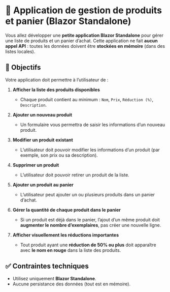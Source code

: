 # 🛒 Application de gestion de produits et panier (Blazor Standalone)

Vous allez développer une **petite application Blazor Standalone** pour gérer une liste de produits et un panier d’achat. Cette application ne fait **aucun appel API** : toutes les données doivent être **stockées en mémoire** (dans des listes locales).

## 🎯 Objectifs

Votre application doit permettre à l’utilisateur de :

1. **Afficher la liste des produits disponibles**

   - Chaque produit contient au minimum : `Nom`, `Prix`, `Réduction (%)`, `Description`.

2. **Ajouter un nouveau produit**

   - Un formulaire vous permettra de saisir les informations d’un nouveau produit.

3. **Modifier un produit existant**

   - L’utilisateur doit pouvoir modifier les informations d’un produit (par exemple, son prix ou sa description).

4. **Supprimer un produit**

   - L’utilisateur doit pouvoir retirer un produit de la liste.

5. **Ajouter un produit au panier**

   - L’utilisateur peut ajouter un ou plusieurs produits dans un panier d’achat.

6. **Gérer la quantité de chaque produit dans le panier**

   - Si un produit est déjà dans le panier, l’ajout d’un même produit doit **augmenter le nombre d’exemplaires**, pas créer une nouvelle ligne.

7. **Afficher visuellement les réductions importantes**
   - Tout produit ayant une **réduction de 50% ou plus** doit apparaître avec **le nom en rouge** dans la liste des produits.

## ✅ Contraintes techniques

- Utilisez uniquement **Blazor Standalone**.
- Aucune persistance des données (tout est en mémoire).
